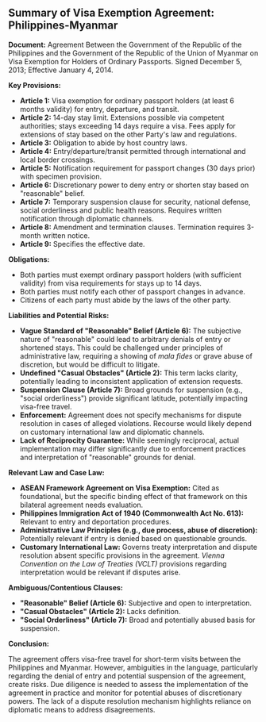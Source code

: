 ## Summary of Visa Exemption Agreement: Philippines-Myanmar

**Document:** Agreement Between the Government of the Republic of the Philippines and the Government of the Republic of the Union of Myanmar on Visa Exemption for Holders of Ordinary Passports. Signed December 5, 2013; Effective January 4, 2014.

**Key Provisions:**

*   **Article 1:** Visa exemption for ordinary passport holders (at least 6 months validity) for entry, departure, and transit.
*   **Article 2:** 14-day stay limit. Extensions possible via competent authorities; stays exceeding 14 days require a visa. Fees apply for extensions of stay based on the other Party's law and regulations.
*   **Article 3:** Obligation to abide by host country laws.
*   **Article 4:** Entry/departure/transit permitted through international and local border crossings.
*   **Article 5:** Notification requirement for passport changes (30 days prior) with specimen provision.
*   **Article 6:** Discretionary power to deny entry or shorten stay based on "reasonable" belief.
*   **Article 7:** Temporary suspension clause for security, national defense, social orderliness and public health reasons. Requires written notification through diplomatic channels.
*   **Article 8:** Amendment and termination clauses. Termination requires 3-month written notice.
*   **Article 9:** Specifies the effective date.

**Obligations:**

*   Both parties must exempt ordinary passport holders (with sufficient validity) from visa requirements for stays up to 14 days.
*   Both parties must notify each other of passport changes in advance.
*   Citizens of each party must abide by the laws of the other party.

**Liabilities and Potential Risks:**

*   **Vague Standard of "Reasonable" Belief (Article 6):** The subjective nature of "reasonable" could lead to arbitrary denials of entry or shortened stays. This could be challenged under principles of administrative law, requiring a showing of *mala fides* or grave abuse of discretion, but would be difficult to litigate.
*   **Undefined "Casual Obstacles" (Article 2):** This term lacks clarity, potentially leading to inconsistent application of extension requests.
*   **Suspension Clause (Article 7):** Broad grounds for suspension (e.g., "social orderliness") provide significant latitude, potentially impacting visa-free travel.
*   **Enforcement:** Agreement does not specify mechanisms for dispute resolution in cases of alleged violations. Recourse would likely depend on customary international law and diplomatic channels.
*   **Lack of Reciprocity Guarantee:** While seemingly reciprocal, actual implementation may differ significantly due to enforcement practices and interpretation of "reasonable" grounds for denial.

**Relevant Law and Case Law:**

*   **ASEAN Framework Agreement on Visa Exemption:** Cited as foundational, but the specific binding effect of that framework on this bilateral agreement needs evaluation.
*   **Philippines Immigration Act of 1940 (Commonwealth Act No. 613):** Relevant to entry and deportation procedures.
*   **Administrative Law Principles (e.g., due process, abuse of discretion):** Potentially relevant if entry is denied based on questionable grounds.
*   **Customary International Law:** Governs treaty interpretation and dispute resolution absent specific provisions in the agreement. *Vienna Convention on the Law of Treaties (VCLT)* provisions regarding interpretation would be relevant if disputes arise.

**Ambiguous/Contentious Clauses:**

*   **"Reasonable" Belief (Article 6):** Subjective and open to interpretation.
*   **"Casual Obstacles" (Article 2):** Lacks definition.
*   **"Social Orderliness" (Article 7):** Broad and potentially abused basis for suspension.

**Conclusion:**

The agreement offers visa-free travel for short-term visits between the Philippines and Myanmar. However, ambiguities in the language, particularly regarding the denial of entry and potential suspension of the agreement, create risks. Due diligence is needed to assess the implementation of the agreement in practice and monitor for potential abuses of discretionary powers. The lack of a dispute resolution mechanism highlights reliance on diplomatic means to address disagreements.
